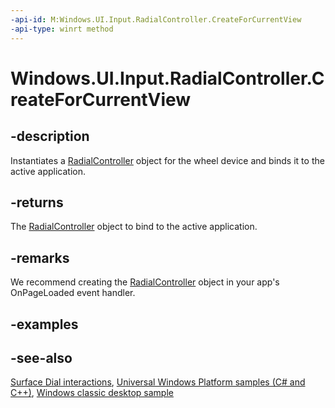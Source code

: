 ```yaml
---
-api-id: M:Windows.UI.Input.RadialController.CreateForCurrentView
-api-type: winrt method
---
```


<!-- Method syntax
public Windows.UI.Input.RadialController CreateForCurrentView()
-->

# Windows.UI.Input.RadialController.CreateForCurrentView

## -description
Instantiates a [RadialController](radialcontroller.md) object for the wheel device and binds it to the active application.

## -returns
The [RadialController](radialcontroller.md) object to bind to the active application.

## -remarks
We recommend creating the [RadialController](radialcontroller.md) object in your app's OnPageLoaded event handler.

## -examples

## -see-also
[Surface Dial interactions](https://msdn.microsoft.com/windows/uwp/input-and-devices/windows-wheel-interactions), [Universal Windows Platform samples (C# and C++)](https://go.microsoft.com/fwlink/?linkid=832713), [Windows classic desktop sample](https://aka.ms/radialcontrollerclassicsample)